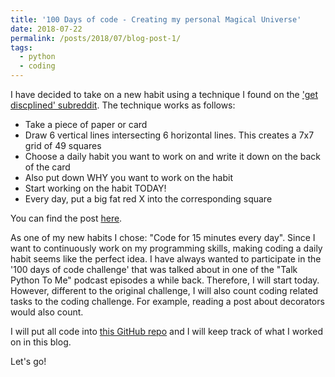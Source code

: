 ```yaml
---
title: '100 Days of code - Creating my personal Magical Universe'
date: 2018-07-22
permalink: /posts/2018/07/blog-post-1/
tags:
  - python
  - coding
---
```


I have decided to take on a new habit using a technique I found on the ['get discplined' subreddit](https://www.reddit.com/r/getdisciplined/). The technique works as follows:
- Take a piece of paper or card
- Draw 6 vertical lines intersecting 6 horizontal lines. This creates a 7x7 grid of 49 squares
- Choose a daily habit you want to work on and write it down on the back of the card
- Also put down WHY you want to work on the habit
- Start working on the habit TODAY!
- Every day, put a big fat red X into the corresponding square

You can find the post [here](https://www.reddit.com/r/getdisciplined/comments/1x99m6/im_a_piece_of_shit_no_more_games_no_more_lies_no/cf9dz72/).

As one of my new habits I chose: "Code for 15 minutes every day". Since I want to continuously work on my programming skills, making coding a daily habit seems like the perfect idea. I have always wanted to participate in the '100 days of code challenge' that was talked about in one of the "Talk Python To Me" podcast episodes a while back. Therefore, I will start today. However, different to the original challenge, I will also count coding related tasks to the coding challenge. For example, reading a post about decorators would also count.

I will put all code into [this GitHub repo](https://github.com/zotflynneneis/magical_universe) and I will keep track of what I worked on in this blog.

Let's go!
